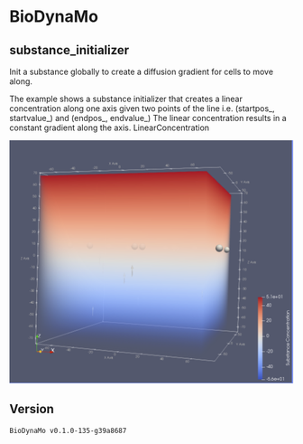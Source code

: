 # BioDynaMo
## substance_initializer

Init a substance globally to create a diffusion gradient for cells to move along.

The example shows a substance initializer that creates a linear concentration along one axis given two points of the line i.e. (startpos_, startvalue_) and (endpos_, endvalue_)
The linear concentration results in a constant gradient along the axis. LinearConcentration 

![Image of Yaktocat](doc/img/linear_concentration.png)

## Version
```
BioDynaMo v0.1.0-135-g39a8687
```
